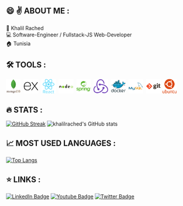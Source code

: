 

##  :smile: :v:  ABOUT ME : 
:wave: Khalil Rached<br/>
:computer: Software-Engineer / Fullstack-JS Web-Developer<br/>
:house: Tunisia<br/>


## :hammer_and_wrench: TOOLS :
<div>
  <img src="https://github.com/devicons/devicon/blob/master/icons/mongodb/mongodb-original-wordmark.svg" title="MongoDB" alt="MongoDB" width="40" height="40"/>&nbsp;
  <img src="https://github.com/devicons/devicon/blob/master/icons/express/express-original.svg" title="Express" alt="Express" width="40" height="40"/>&nbsp;
  <img src="https://github.com/devicons/devicon/blob/master/icons/react/react-original-wordmark.svg" title="React" alt="React" width="40" height="40"/>&nbsp;
  <img src="https://github.com/devicons/devicon/blob/master/icons/nodejs/nodejs-original-wordmark.svg" title="NodeJS" alt="NodeJS" width="40" height="40"/>&nbsp;
  <img src="https://github.com/devicons/devicon/blob/master/icons/spring/spring-original-wordmark.svg" title="Spring" alt="Spring" width="40" height="40"/>&nbsp;
  <img src="https://github.com/devicons/devicon/blob/master/icons/redux/redux-original.svg" title="Redux" alt="Redux " width="40" height="40"/>&nbsp;
  <img src="https://github.com/devicons/devicon/blob/master/icons/docker/docker-original-wordmark.svg" title="Redux" alt="Redux " width="40" height="40"/>&nbsp;
  <img src="https://github.com/devicons/devicon/blob/master/icons/mysql/mysql-original-wordmark.svg" title="MySQL"  alt="MySQL" width="40" height="40"/>&nbsp;
  <img src="https://github.com/devicons/devicon/blob/master/icons/git/git-original-wordmark.svg" title="Git" **alt="Git" width="40" height="40"/>
  <img src="https://github.com/devicons/devicon/blob/master/icons/ubuntu/ubuntu-plain-wordmark.svg" title="Ubuntu" **alt="Ubuntu" width="40" height="40"/>
</div>

##

## :fire: STATS :
[![GitHub Streak](http://github-readme-streak-stats.herokuapp.com?user=khalilrached&theme=dark&background=000000)](https://git.io/streak-stats)
![khalilrached's GitHub stats](https://github-readme-stats.vercel.app/api?username=khalilrached&show_icons=true&theme=great-gatsby)
##

## :chart_with_upwards_trend: MOST USED LANGUAGES :
[![Top Langs](https://github-readme-stats-fgkejwjnj-khalilrached.vercel.app/api/top-langs/?username=khalilrached&count_private=true&layout=compact&theme=dark&hide=html,twig,css&langs_count=8)](https://github.com/anuraghazra/github-readme-stats)
##

##

##

## :star: LINKS :
<div id="badges">
  <a href="https://www.linkedin.com/in/rached-khalil-449538160/"><img src="https://img.shields.io/badge/LinkedIn-blue?style=for-the-badge&logo=linkedin&logoColor=white" alt="LinkedIn Badge"/></a>
  <a href="https://www.youtube.com/@ez.coding"><img src="https://img.shields.io/badge/YouTube-red?style=for-the-badge&logo=youtube&logoColor=white" alt="Youtube Badge"/></a>
  <a href="https://twitter.com/k_v__l"><img src="https://img.shields.io/badge/Twitter-blue?style=for-the-badge&logo=twitter&logoColor=white" alt="Twitter Badge"/></a>
</div>
